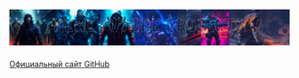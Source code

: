 <h1 align="center">
  <img src="https://raw.githubusercontent.com/GodOfSparta/GodOfSparta/main/RealFutureProjects_Banner_2.jpg">
</h1>

[Официальный сайт GitHub][1]

[1]: https://github.com/

